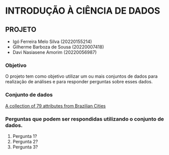 # INTRODUÇÃO À CIÊNCIA DE DADOS
## PROJETO
- Igó Ferreira Melo Silva (20220155214)
- Gilherme Barboza de Sousa (20220007418)
- Davi Nasiasene Amorim (20220056987)
### Objetivo
O projeto tem como objetivo utilizar um ou mais conjuntos de dados para realização de análises e para responder perguntas sobre esses dados.
### Conjunto de dados
<a href="https://www.kaggle.com/datasets/crisparada/brazilian-cities?select=BRAZIL_CITIES_REV2022.CSV" target="_blank">A collection of 79 attributes from Brazilian Cities</a>
### Perguntas que podem ser respondidas utilizando o conjunto de dados.
1. Pergunta 1?
2. Pergunta 2?
3. Pergunta 3?
